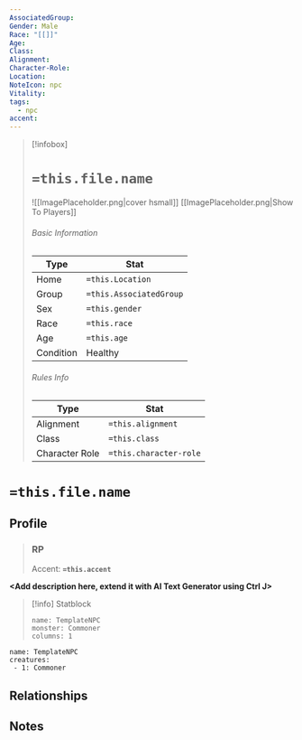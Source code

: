 ```yaml
---
AssociatedGroup: 
Gender: Male
Race: "[[]]"
Age: 
Class: 
Alignment: 
Character-Role: 
Location: 
NoteIcon: npc
Vitality: 
tags:
  - npc
accent:
---
```




> [!infobox]
> # `=this.file.name`
> ![[ImagePlaceholder.png|cover hsmall]]
> [[ImagePlaceholder.png|Show To Players]]
> ###### Basic Information
> Type |  Stat |
> ---|---|
> Home | `=this.Location` |
> Group | `=this.AssociatedGroup` |
> Sex | `=this.gender` |
> Race | `=this.race` |
> Age | `=this.age` |
> Condition | Healthy |
> ###### Rules Info
> Type |  Stat |
> ---|---|
> Alignment | `=this.alignment` |
> Class | `=this.class` |
> Character Role | `=this.character-role` |

# `=this.file.name`
## Profile

> ### RP
> Accent: **`=this.accent`**

**<Add description here, extend it with AI Text Generator using Ctrl J>**

> [!info] Statblock
> ```statblock
> name: TemplateNPC
> monster: Commoner
> columns: 1
> ```

```encounter-table
name: TemplateNPC
creatures:
 - 1: Commoner
```

## Relationships

## Notes
